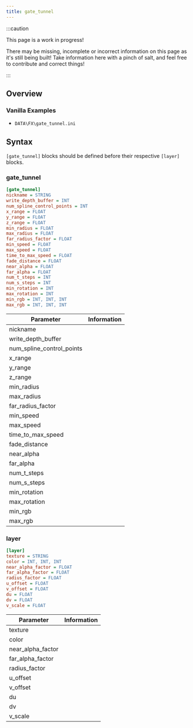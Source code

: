 ```yaml
---
title: gate_tunnel
---
```


:::caution

This page is a work in progress!

There may be missing, incomplete or incorrect information on this page as it's still being built! Take information here with a pinch of salt, and feel free to contribute and correct things!

:::

## Overview

### Vanilla Examples

* `DATA\FX\gate_tunnel.ini`

## Syntax

`[gate_tunnel]` blocks should be defined before their respective `[layer]` blocks.

### gate_tunnel

```ini
[gate_tunnel]
nickname = STRING
write_depth_buffer = INT
num_spline_control_points = INT
x_range = FLOAT
y_range = FLOAT
z_range = FLOAT
min_radius = FLOAT
max_radius = FLOAT
far_radius_factor = FLOAT
min_speed = FLOAT
max_speed = FLOAT
time_to_max_speed = FLOAT
fade_distance = FLOAT
near_alpha = FLOAT
far_alpha = FLOAT
num_t_steps = INT
num_s_steps = INT
min_rotation = INT
max_rotation = INT
min_rgb = INT, INT, INT
max_rgb = INT, INT, INT
```

| Parameter                 | Information |
| ------------------------- | ----------- |
| nickname                  |             |
| write_depth_buffer        |             |
| num_spline_control_points |             |
| x_range                   |             |
| y_range                   |             |
| z_range                   |             |
| min_radius                |             |
| max_radius                |             |
| far_radius_factor         |             |
| min_speed                 |             |
| max_speed                 |             |
| time_to_max_speed         |             |
| fade_distance             |             |
| near_alpha                |             |
| far_alpha                 |             |
| num_t_steps               |             |
| num_s_steps               |             |
| min_rotation              |             |
| max_rotation              |             |
| min_rgb                   |             |
| max_rgb                   |             |

### layer

```ini
[layer]
texture = STRING
color = INT, INT, INT
near_alpha_factor = FLOAT
far_alpha_factor = FLOAT
radius_factor = FLOAT
u_offset = FLOAT
v_offset = FLOAT
du = FLOAT
dv = FLOAT
v_scale = FLOAT
```

| Parameter         | Information |
| ----------------- | ----------- |
| texture           |             |
| color             |             |
| near_alpha_factor |             |
| far_alpha_factor  |             |
| radius_factor     |             |
| u_offset          |             |
| v_offset          |             |
| du                |             |
| dv                |             |
| v_scale           |             |
